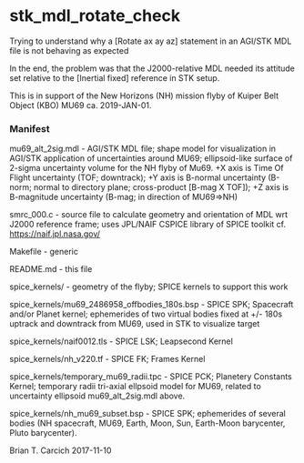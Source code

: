 # stk_mdl_rotate_check
Trying to understand why a [Rotate ax ay az] statement in an AGI/STK MDL file is not behaving as expected

In the end, the problem was that the J2000-relative MDL needed its attitude set relative to the [Inertial fixed] reference in STK setup.

This is in support of the New Horizons (NH) mission flyby of Kuiper Belt Object (KBO) MU69 ca. 2019-JAN-01.

### Manifest

mu69_alt_2sig.mdl - AGI/STK MDL file; shape model for visualization in AGI/STK application of uncertainties around MU69; ellipsoid-like surface of 2-sigma uncertainty volume for the NH flyby of Mu69.  +X axis is Time Of Flight uncertainty (TOF; downtrack); +Y axis is B-normal uncertainty (B-norm; normal to directory plane; cross-product [B-mag X TOF]); +Z axis is B-magnitude uncertainty (B-mag; in direction of MU69=>NH) 

smrc_000.c - source file to calculate geometry and orientation of MDL wrt J2000 reference frame; uses JPL/NAIF CSPICE library of SPICE toolkit cf. https://naif.jpl.nasa.gov/

Makefile - generic 

README.md - this file

spice_kernels/ - geometry of the flyby; SPICE kernels to support this work

spice_kernels/mu69_2486958_offbodies_180s.bsp - SPICE SPK; Spacecraft and/or Planet kernel;  ephemerides of two virtual bodies fixed at +/- 180s uptrack and downtrack from MU69, used in STK to visualize target

spice_kernels/naif0012.tls - SPICE LSK; Leapsecond Kernel

spice_kernels/nh_v220.tf - SPICE FK; Frames Kernel

spice_kernels/temporary_mu69_radii.tpc - SPICE PCK; Planetery Constants Kernel; temporary radii tri-axial ellpsoid model for MU69, related to uncertainty ellipsoid mu69_alt_2sig.mdl above.

spice_kernels/nh_mu69_subset.bsp - SPICE SPK; ephemerides of several bodies (NH spacecraft, MU69, Earth, Moon, Sun, Earth-Moon barycenter, Pluto barycenter).

Brian T. Carcich  2017-11-10
